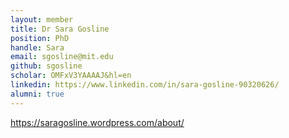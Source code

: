 ```yaml
---
layout: member
title: Dr Sara Gosline
position: PhD
handle: Sara
email: sgosline@mit.edu
github: sgosline
scholar: OMFxV3YAAAAJ&hl=en
linkedin: https://www.linkedin.com/in/sara-gosline-90320626/
alumni: true
---
```


https://saragosline.wordpress.com/about/
